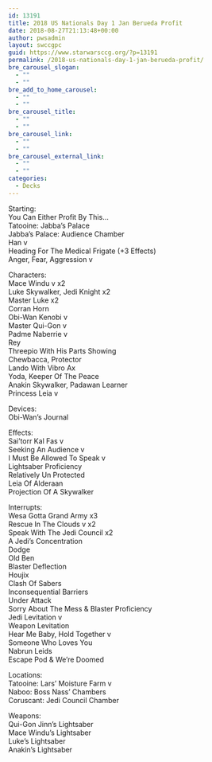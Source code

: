```yaml
---
id: 13191
title: 2018 US Nationals Day 1 Jan Berueda Profit
date: 2018-08-27T21:13:48+00:00
author: pwsadmin
layout: swccgpc
guid: https://www.starwarsccg.org/?p=13191
permalink: /2018-us-nationals-day-1-jan-berueda-profit/
bre_carousel_slogan:
  - ""
  - ""
bre_add_to_home_carousel:
  - ""
  - ""
bre_carousel_title:
  - ""
  - ""
bre_carousel_link:
  - ""
  - ""
bre_carousel_external_link:
  - ""
  - ""
categories:
  - Decks
---
```

Starting:  
You Can Either Profit By This…  
Tatooine: Jabba’s Palace  
Jabba’s Palace: Audience Chamber  
Han v  
Heading For The Medical Frigate (+3 Effects)  
Anger, Fear, Aggression v

Characters:  
Mace Windu v x2  
Luke Skywalker, Jedi Knight x2  
Master Luke x2  
Corran Horn  
Obi-Wan Kenobi v  
Master Qui-Gon v  
Padme Naberrie v  
Rey  
Threepio With His Parts Showing  
Chewbacca, Protector  
Lando With Vibro Ax  
Yoda, Keeper Of The Peace  
Anakin Skywalker, Padawan Learner  
Princess Leia v

Devices:  
Obi-Wan’s Journal

Effects:  
Sai’torr Kal Fas v  
Seeking An Audience v  
I Must Be Allowed To Speak v  
Lightsaber Proficiency  
Relatively Un Protected  
Leia Of Alderaan  
Projection Of A Skywalker

Interrupts:  
Wesa Gotta Grand Army x3  
Rescue In The Clouds v x2  
Speak With The Jedi Council x2  
A Jedi’s Concentration  
Dodge  
Old Ben  
Blaster Deflection  
Houjix  
Clash Of Sabers  
Inconsequential Barriers  
Under Attack  
Sorry About The Mess & Blaster Proficiency  
Jedi Levitation v  
Weapon Levitation  
Hear Me Baby, Hold Together v  
Someone Who Loves You  
Nabrun Leids  
Escape Pod & We’re Doomed

Locations:  
Tatooine: Lars’ Moisture Farm v  
Naboo: Boss Nass’ Chambers  
Coruscant: Jedi Council Chamber

Weapons:  
Qui-Gon Jinn’s Lightsaber  
Mace Windu’s Lightsaber  
Luke’s Lightsaber  
Anakin’s Lightsaber